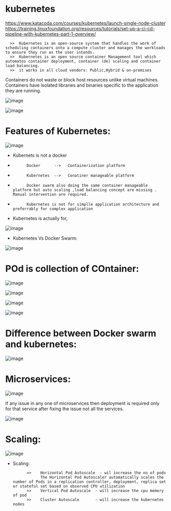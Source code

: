 # kubernetes

https://www.katacoda.com/courses/kubernetes/launch-single-node-cluster
https://training.linuxfoundation.org/resources/tutorials/set-up-a-ci-cd-pipeline-with-kubernetes-part-1-overview/

      >>  Kubernetes is an open-source system that handles the work of scheduling containers onto a compute cluster and manages the workloads to ensure they run as the user intends.
      >>  Kubernetes is an open source container Management tool which automates container deployment, container (de) scaling and container load balancing.
      >>  it works in all cloud vendors: Public,Hybrid & on-premises

Containers do not waste or block host resources unlike virtual machines. Containers have isolated libraries and binaries specific to the application they are running.


![image](https://user-images.githubusercontent.com/54719289/111199230-50bd6c00-85b8-11eb-8670-b08647989c82.png)

![image](https://user-images.githubusercontent.com/54719289/111200931-28cf0800-85ba-11eb-9a8c-a22b6fc817c9.png)

# Features of Kubernetes:

![image](https://user-images.githubusercontent.com/54719289/111201272-83686400-85ba-11eb-98c3-83d05de2b84e.png)

* Kubernets is not a docker
*           Docker      -->   Containerization platform
*           Kubernetes  -->   Conatiner manageable platform
*           Docker swarm also doing the same container manageable platform but auto scaling ,load balancing concept are missing . Manual intervention are required.
*           Kubernetes is not for simplle application architecture and preferrably for complex application

* Kubernetes is actually for,

![image](https://user-images.githubusercontent.com/54719289/111203189-97ad6080-85bc-11eb-971e-e7e9ee18ea15.png)

* Kubernetes Vs Docker Swarm:

![image](https://user-images.githubusercontent.com/54719289/111203704-3c2fa280-85bd-11eb-89f4-b869245ceb4b.png)


# POd is collection of COntainer:

![image](https://user-images.githubusercontent.com/54719289/111211222-1064ea80-85c6-11eb-8fff-25acfe34c87c.png)


![image](https://user-images.githubusercontent.com/54719289/111211375-3be7d500-85c6-11eb-98dd-34f591a504f4.png)

![image](https://user-images.githubusercontent.com/54719289/111211479-5b7efd80-85c6-11eb-8562-7cb46354d98c.png)

![image](https://user-images.githubusercontent.com/54719289/111211560-73ef1800-85c6-11eb-8f69-20266f149888.png)


# Difference between Docker swarm and kubernetes:

![image](https://user-images.githubusercontent.com/54719289/111358918-cbeb5480-8682-11eb-86dd-de5483d1adf7.png)

# Microservices:

![image](https://user-images.githubusercontent.com/54719289/111360230-65ffcc80-8684-11eb-8c4b-25521a5fa178.png)

If any issue in any one of microservices then deployment is required only for that service after fixing the issue not all the services.


![image](https://user-images.githubusercontent.com/54719289/111361673-d9eea480-8685-11eb-94a0-e1e853414f06.png)

# Scaling:

![image](https://user-images.githubusercontent.com/54719289/111526212-5d77c680-8756-11eb-9ecf-8f2cee587b3e.png)


* Scaling:
      
            >>    Horizontal Pod Autoscale  - wil increase the no of pods
                  The Horizontal Pod Autoscaler automatically scales the number of Pods in a replication controller, deployment, replica set or stateful set based on observed CPU utilization
            >>    Vertical Pod Autoscale  - will increase the cpu memory of pod
            >>    Cluster Autoscale       - will increase the kubernetes nodes
